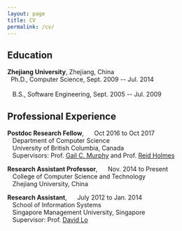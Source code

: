 ```yaml
---
layout: page
title: CV
permalink: /cv/
---
```



## Education

<strong> Zhejiang University</strong>, Zhejiang, China<br />
&nbsp;&nbsp;Ph.D., Computer Science, Sept. 2009 -- Jul. 2014 <br />  
&nbsp;&nbsp;	B.S., Software Engineering, Sept. 2005 -- Jul. 2009  <br /> 

## Professional Experience

<strong> Postdoc Research Fellow</strong>, &nbsp;&nbsp;&nbsp;&nbsp; Oct  2016 to Oct 2017  <br /> 
&nbsp;&nbsp; Department of Computer Science  <br /> 
&nbsp;&nbsp; University of British Columbia, Canada  <br /> 
&nbsp;&nbsp; Supervisors: Prof. [Gail C. Murphy] and Prof. [Reid Holmes]  <br /> 

<strong>Research Assistant Professor</strong>,  &nbsp;&nbsp;&nbsp;&nbsp;  Nov. 2014 to Present  <br /> 
&nbsp;&nbsp; College of Computer Science and Technology <br /> 
&nbsp;&nbsp; Zhejiang University, China <br /> 


<strong>Research Assistant</strong>,  &nbsp;&nbsp;&nbsp;&nbsp;  July 2012 to Jan. 2014  <br /> 
&nbsp;&nbsp; School of Information Systems  <br /> 
&nbsp;&nbsp; Singapore Management University, Singapore <br /> 
&nbsp;&nbsp; Supervisor: Prof. [David Lo]  <br /> 

[Gail C. Murphy]: https://blogs.ubc.ca/gailcmurphy/
[Reid Holmes]: https://www.cs.ubc.ca/~rtholmes/index.html
[David Lo]: http://www.mysmu.edu/faculty/davidlo/




 